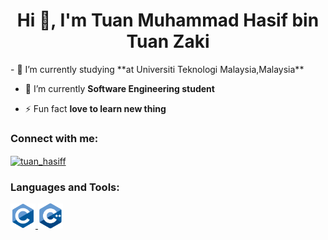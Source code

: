 <h1 align="center">Hi 👋, I'm Tuan Muhammad Hasif bin Tuan Zaki</h1>
- 🔭 I’m currently studying **at Universiti Teknologi Malaysia,Malaysia**

- 🌱 I’m currently **Software Engineering student**

- ⚡ Fun fact **love to learn new thing**

<h3 align="left">Connect with me:</h3>
<p align="left">
<a href="https://instagram.com/tuan_hasiff" target="blank"><img align="center" src="https://raw.githubusercontent.com/rahuldkjain/github-profile-readme-generator/master/src/images/icons/Social/instagram.svg" alt="tuan_hasiff" height="30" width="40" /></a>
</p>

<h3 align="left">Languages and Tools:</h3>
<p align="left"> <a href="https://www.cprogramming.com/" target="_blank" rel="noreferrer"> <img src="https://raw.githubusercontent.com/devicons/devicon/master/icons/c/c-original.svg" alt="c" width="40" height="40"/> </a> <a href="https://www.w3schools.com/cpp/" target="_blank" rel="noreferrer"> <img src="https://raw.githubusercontent.com/devicons/devicon/master/icons/cplusplus/cplusplus-original.svg" alt="cplusplus" width="40" height="40"/> </a> </p>
